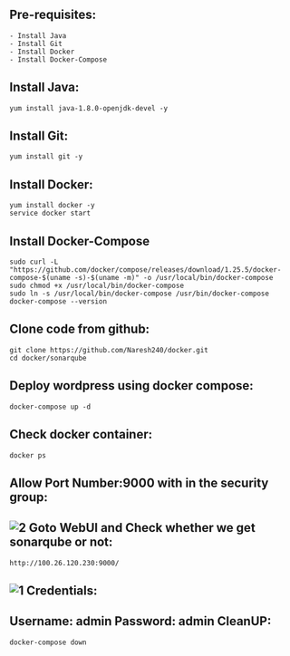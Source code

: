 Pre-requisites:
-------
    - Install Java
    - Install Git
    - Install Docker
    - Install Docker-Compose
Install Java:
------
    yum install java-1.8.0-openjdk-devel -y
Install Git:
-------
    yum install git -y
Install Docker:
------
    yum install docker -y
    service docker start
Install Docker-Compose
------
    sudo curl -L "https://github.com/docker/compose/releases/download/1.25.5/docker-compose-$(uname -s)-$(uname -m)" -o /usr/local/bin/docker-compose
    sudo chmod +x /usr/local/bin/docker-compose
    sudo ln -s /usr/local/bin/docker-compose /usr/bin/docker-compose
    docker-compose --version
Clone code from github:
-------
    git clone https://github.com/Naresh240/docker.git
    cd docker/sonarqube
Deploy wordpress using docker compose:
-----------
    docker-compose up -d
Check docker container:
-----
    docker ps
Allow Port Number:9000 with in the security group:
--------------
![2](https://user-images.githubusercontent.com/58024415/82880310-ddc90300-9f5b-11ea-8a05-00deb9c1c7d0.png)
Goto WebUI and Check whether we get sonarqube or not:
-------------
    http://100.26.120.230:9000/
![1](https://user-images.githubusercontent.com/58024415/82880366-f2a59680-9f5b-11ea-94ee-b12d5c342f7a.png)
Credentials:
--------
Username: admin
Password: admin
CleanUP:
------
    docker-compose down
